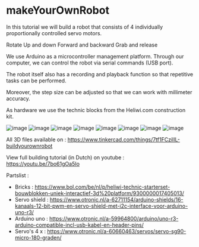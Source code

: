 # makeYourOwnRobot
In this tutorial we will build a robot that consists of 4 individually proportionally controlled servo motors.


Rotate
Up and down
Forward and backward
Grab and release

We use Arduino as a microcontroller management platform.  Through our computer, we can control the robot via serial commands (USB port).

The robot itself also has a recording and playback function so that repetitive tasks can be performed.

Moreover, the step size can be adjusted so that we can work with millimeter accuracy.

As hardware we use the technic blocks from the Heliwi.com construction kit. 

![image](https://user-images.githubusercontent.com/74420584/159957228-82f0167f-54d8-4f28-9113-e88bdff5931e.png)
![image](https://user-images.githubusercontent.com/74420584/159955911-21c2bf0d-195e-4226-9951-2a9c9cbe094e.png)
![image](https://user-images.githubusercontent.com/74420584/159957364-b86a26f1-0bf0-45c1-84d0-080d76d36212.png)
![image](https://user-images.githubusercontent.com/74420584/159957469-2e00220b-61e3-45da-9015-7714e4caf316.png)
![image](https://user-images.githubusercontent.com/74420584/159957555-2569107a-ce89-4897-92bb-f3b012492500.png)
![image](https://user-images.githubusercontent.com/74420584/159957660-9d0d0692-bb68-43ac-8ade-534a0883e028.png)
![image](https://user-images.githubusercontent.com/74420584/159957749-409c56f2-8412-4337-ada0-4363a3075456.png)
![image](https://user-images.githubusercontent.com/74420584/159957841-555e1222-7a40-4c7e-8289-3d79ebaf2386.png)



All 3D files available on  :  https://www.tinkercad.com/things/7tf1FCzilIL-buildyourownrobot

View full building tutorial (in Dutch) on youtube :  https://youtu.be/7bo61gOa5Io

Partslist :

* Bricks : https://www.bol.com/be/nl/p/heliwi-technic-starterset-bouwblokken-uniek-interactief-3d%20platform/9300000017405013/
* Servo shield :  https://www.otronic.nl/a-62711154/arduino-shields/16-kanaals-12-bit-pwm-en-servo-shield-met-i2c-interface-voor-arduino-uno-r3/
* Arduino uno :  https://www.otronic.nl/a-59964800/arduino/uno-r3-arduino-compatible-incl-usb-kabel-en-header-pins/
* Servo's 4 x : https://www.otronic.nl/a-60660463/servos/servo-sg90-micro-180-graden/




